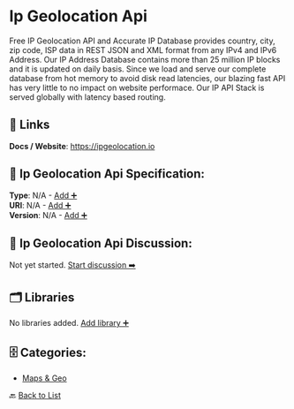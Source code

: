 # Ip Geolocation Api

Free IP Geolocation API and Accurate IP Database provides country, city, zip code, ISP data in REST JSON and XML format from any IPv4 and IPv6 Address. Our IP Address Database contains more than 25 million IP blocks and it is updated on daily basis.  Since we load and serve our complete database from hot memory to avoid disk read latencies, our blazing fast API has very little to no impact on website performace. Our IP API Stack is served globally with latency based routing.

##  🔗 Links
**Docs / Website**: https://ipgeolocation.io

## 🧬 Ip Geolocation Api Specification:
**Type**: N/A - [Add ➕](https://github.com/apis-list/apis-list/edit/main/apis.yaml#10517)  
**URI**: N/A - [Add ➕](https://github.com/apis-list/apis-list/edit/main/apis.yaml#10517)  
**Version**: N/A - [Add ➕](https://github.com/apis-list/apis-list/edit/main/apis.yaml#10517)

## 💬 Ip Geolocation Api Discussion:
Not yet started. [Start discussion ➡️](https://github.com/apis-list/apis-list/discussions/new)

## 🗂️ Libraries

No libraries added. [Add library ➕](https://github.com/apis-list/apis-list/edit/main/apis.yaml#10517)    


## 🗄️ Categories:
- [Maps & Geo](https://github.com/apis-list/apis-list#maps--geo-)

🔙  [Back to List](https://github.com/apis-list/apis-list)
